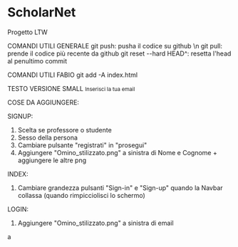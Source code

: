 # ScholarNet
Progetto LTW

COMANDI UTILI GENERALE
git push: pusha il codice su github \n
git pull: prende il codice più recente da github
git reset --hard HEAD^: resetta l'head al penultimo commit


COMANDI UTILI FABIO
git add -A index.html



TESTO VERSIONE SMALL
<small id="emailSmall" class="form-text text-muted">Inserisci la tua email</small>

COSE DA AGGIUNGERE:

SIGNUP:
1) Scelta se professore o studente
2) Sesso della persona
3) Cambiare pulsante "registrati" in "prosegui"
4) Aggiungere "Omino_stilizzato.png" a sinistra di Nome e Cognome + aggiungere le altre png

INDEX:
1) Cambiare grandezza pulsanti "Sign-in" e "Sign-up" quando la Navbar collassa (quando rimpicciolisci lo schermo)

LOGIN:
1) Aggiungere "Omino_stilizzato.png" a sinistra di email

a
